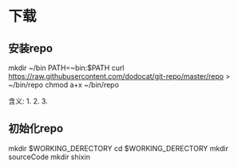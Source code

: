 # 下载
## 安装repo
mkdir ~/bin
PATH=~bin:$PATH
curl https://raw.githubusercontent.com/dodocat/git-repo/master/repo > ~/bin/repo
chmod a+x ~/bin/repo

含义:
1.
2. 
3. 

## 初始化repo
mkdir $WORKING_DERECTORY
cd $WORKING_DERECTORY
mkdir sourceCode
mkdir shixin

